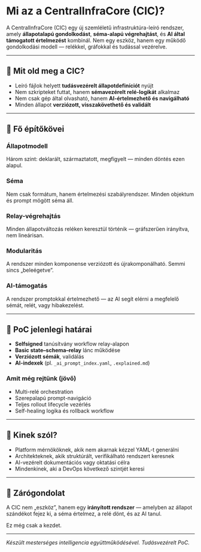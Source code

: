 # Mi az a CentralInfraCore (CIC)?

A CentralInfraCore (CIC) egy új szemléletű infrastruktúra-leíró rendszer, amely **állapotalapú gondolkodást**, **séma-alapú végrehajtást**, és **AI által támogatott értelmezést** kombinál. Nem egy eszköz, hanem egy működő gondolkodási modell — relékkel, gráfokkal és tudással vezérelve.

---

## 🎯 Mit old meg a CIC?

* Leíró fájlok helyett **tudásvezérelt állapotdefiníciót** nyújt
* Nem szkripteket futtat, hanem **sémavezérelt relé-logikát** alkalmaz
* Nem csak gép által olvasható, hanem **AI-értelmezhető és navigálható**
* Minden állapot **verziózott, visszakövethető és validált**

---

## 🧱 Fő építőkövei

### Állapotmodell

Három szint: deklarált, származtatott, megfigyelt — minden döntés ezen alapul.

### Séma

Nem csak formátum, hanem értelmezési szabályrendszer. Minden objektum és prompt mögött séma áll.

### Relay-végrehajtás

Minden állapotváltozás reléken keresztül történik — gráfszerűen irányítva, nem lineárisan.

### Modularitás

A rendszer minden komponense verziózott és újrakomponálható. Semmi sincs „beleégetve”.

### AI-támogatás

A rendszer promptokkal értelmezhető — az AI segít elérni a megfelelő sémát, relét, vagy hibakezelést.

---

## 🧪 PoC jelenlegi határai

* **Selfsigned** tanúsítvány workflow relay-alapon
* **Basic state–schema–relay** lánc működése
* **Verziózott sémák**, validálás
* **AI-indexek** (pl. `_ai_prompt_index.yaml`, `.explained.md`)

### Amit még rejtünk (jövő)

* Multi-relé orchestration
* Szerepalapú prompt-navigáció
* Teljes rollout lifecycle vezérlés
* Self-healing logika és rollback workflow

---

## 👥 Kinek szól?

* Platform mérnököknek, akik nem akarnak kézzel YAML-t generálni
* Architekteknek, akik struktúrált, verifikálható rendszert keresnek
* AI-vezérelt dokumentációs vagy oktatási célra
* Mindenkinek, aki a DevOps következő szintjét keresi

---

## 🌱 Zárógondolat

A CIC nem „eszköz”, hanem egy **irányított rendszer** — amelyben az állapot szándékot fejez ki, a séma értelmez, a relé dönt, és az AI tanul.

Ez még csak a kezdet.

---

*Készült mesterséges intelligencia együttműködésével. Tudásvezérelt PoC.*
